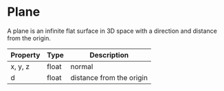 # Plane

A plane is an infinite flat surface in 3D space with a direction and distance from the origin.

| Property | Type | Description |
|---|---|---|
| x, y, z | float | normal |
| d | float | distance from the origin |

